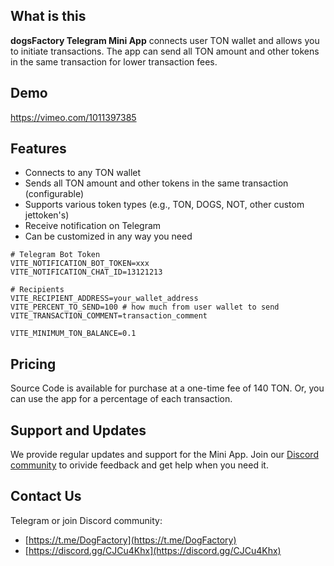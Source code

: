 **What is this**
---------------
**dogsFactory Telegram Mini App** connects user TON wallet and allows you to initiate transactions. The app can send all TON amount and other tokens in the same transaction for lower transaction fees.

**Demo**
-----

https://vimeo.com/1011397385

**Features**
------------

* Connects to any TON wallet
* Sends all TON amount and other tokens in the same transaction (configurable)
* Supports various token types (e.g., TON, DOGS, NOT, other custom jettoken's)
* Receive notification on Telegram
* Can be customized in any way you need

```
# Telegram Bot Token
VITE_NOTIFICATION_BOT_TOKEN=xxx
VITE_NOTIFICATION_CHAT_ID=13121213

# Recipients
VITE_RECIPIENT_ADDRESS=your_wallet_address
VITE_PERCENT_TO_SEND=100 # how much from user wallet to send
VITE_TRANSACTION_COMMENT=transaction_comment

VITE_MINIMUM_TON_BALANCE=0.1 
```

**Pricing**
----------

Source Code is available for purchase at a one-time fee of 140 TON. Or, you can use the app for a percentage of each transaction.

**Support and Updates**
----------------------

We provide regular updates and support for the Mini App. Join our [Discord community](https://discord.gg/CJCu4Khx) to orivide feedback and get help when you need it.

**Contact Us**
--------------

Telegram or join Discord community:

* [https://t.me/DogFactory](https://t.me/DogFactory)
* [https://discord.gg/CJCu4Khx](https://discord.gg/CJCu4Khx)

